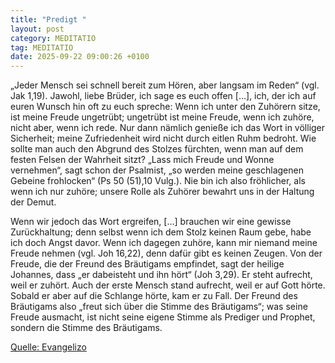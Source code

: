 ```yaml
---
title: "Predigt "
layout: post
category: MEDITATIO
tag: MEDITATIO
date: 2025-09-22 09:00:26 +0100
---
```


„Jeder Mensch sei schnell bereit zum Hören, aber langsam im Reden“ (vgl. Jak 1,19). Jawohl, liebe Brüder, ich sage es euch offen [...], ich, der ich auf euren Wunsch hin oft zu euch spreche: Wenn ich unter den Zuhörern sitze, ist meine Freude ungetrübt; ungetrübt ist meine Freude, wenn ich zuhöre, nicht aber, wenn ich rede.<!--more--> Nur dann nämlich genieße ich das Wort in völliger Sicherheit; meine Zufriedenheit wird nicht durch eitlen Ruhm bedroht. Wie sollte man auch den Abgrund des Stolzes fürchten, wenn man auf dem festen Felsen der Wahrheit sitzt? „Lass mich Freude und Wonne vernehmen“, sagt schon der Psalmist, „so werden meine geschlagenen Gebeine frohlocken“ (Ps 50 (51),10 Vulg.). Nie bin ich also fröhlicher, als wenn ich nur zuhöre; unsere Rolle als Zuhörer bewahrt uns in der Haltung der Demut.
 
Wenn wir jedoch das Wort ergreifen, [...] brauchen wir eine gewisse Zurückhaltung; denn selbst wenn ich dem Stolz keinen Raum gebe, habe ich doch Angst davor. Wenn ich dagegen zuhöre, kann mir niemand meine Freude nehmen (vgl. Joh 16,22), denn dafür gibt es keinen Zeugen. Von der Freude, die der Freund des Bräutigams empfindet, sagt der heilige Johannes, dass „er dabeisteht und ihn hört“ (Joh 3,29). Er steht aufrecht, weil er zuhört. Auch der erste Mensch stand aufrecht, weil er auf Gott hörte. Sobald er aber auf die Schlange hörte, kam er zu Fall. Der Freund des Bräutigams also „freut sich über die Stimme des Bräutigams“; was seine Freude ausmacht, ist nicht seine eigene Stimme als Prediger und Prophet, sondern die Stimme des Bräutigams.
 
 

[Quelle: Evangelizo](https://evangeliumtagfuertag.org/DE/gospel)
